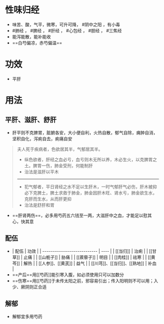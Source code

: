 # 性味归经
- 味苦、酸，气平，微寒，可升可降， #阴中之阳  ，有小毒
-  #肺经 ， #脾经 ， #肝经 ， #心包经 ， #胆经 ， #三焦经 
-  能泻能散，能补能收
-  ==白芍偏凉，赤芍偏温==
# 功效
- 平肝
# 用法
## 平肝、滋肝、舒肝
- 肝平则不克脾胃，脏腑各安，大小便自利，火热自散，郁气自除，痈肿自消，坚积自化，泻痢自去，痢痛自安
>夫人死于疾病者，色欲居其半，气郁居其半。
>- 纵色欲者，肝经之血必亏，血亏则木无所以养，木必生火，以克脾胃之土。脾胃一伤，肺金受刑，何能制肝
>- 治法是滋肝以平木
> ---
> - 犯气郁者，平日肾经之水不足以生肝木，一时气郁肝气必伤，肝木被抑必下克脾土，脾土求救于肺金，肺金因肝木旺、肾水亏，肺金欲生水，克肝而生水，从而肝更抑
> - 治法是舒肝和胃
- ==肝肾两伤==，必多用芍药五六钱至一两，大滋肝中之血，才能足以慰其心，快其意
## 配伍
- | 配伍                         | 功效 |
| ---------------------------- | ---- |
| [[当归]]                     | 治痢 |
| [[甘草]]                     | 止痛 |
| [[山栀子]]                   | 胁痛 |
| [[蒺藜子]]                   | 明目 |
| [[肉桂]]                     | 祛寒 |
| [[黄芩]]                     | 解热 |
| [[人参]]、[[黄芪]]           | 益气 |
| [[川芎]]、[[当归]]、[[熟地]] | 补血 | 
- ==产后==用[[芍药]]能引寒入腹，如必须使用只可以加数分
- ==伤寒==用[[芍药]]于未传太阳之前，邪容易引出；传入阳明则不可以用；入少、厥阴则正合适
## 解郁
- 解郁宜多用芍药
